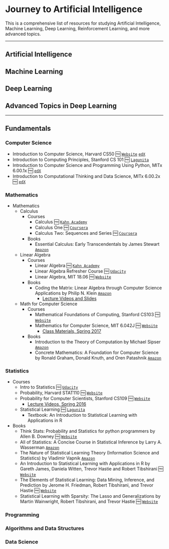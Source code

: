 # Journey to Artificial Intelligence
This is a comprehensive list of resources for studying Artificial Intelligence, Machine Learning, Deep Learning, Reinforcement Learning, and more advanced topics.

---

## Artificial Intelligence

## Machine Learning

## Deep Learning

## Advanced Topics in Deep Learning

---

## Fundamentals

### Computer Science
- Introduction to Computer Science, Harvard CS50 :free: [`Website`](https://cs50.harvard.edu/)  [`edX`](https://www.edx.org/course/introduction-computer-science-harvardx-cs50x)
- Introduction to Computing Principles, Stanford CS 101 :free: [`Lagunita`](http://online.stanford.edu/course/computer-science-101-self-paced)
- Introduction to Computer Science and Programming Using Python, MITx 6.00.1x :free: [`edX`](https://www.edx.org/course/introduction-computer-science-mitx-6-00-1x-10)
- Introduction to Computational Thinking and Data Science, MITx 6.00.2x :free: [`edX`](https://www.edx.org/course/introduction-computational-thinking-data-mitx-6-00-2x-5)

### Mathematics
- Mathematics
  - Calculus
    - Courses
      - Calculus :free: [`Kahn Academy`](https://www.khanacademy.org/math/calculus-home)
      - Calculus One :free: [`Coursera`](https://www.coursera.org/learn/calculus1)
      - Calculus Two: Sequences and Series :free: [`Coursera`](https://www.coursera.org/learn/advanced-calculus)
    - Books
      - Essential Calculus: Early Transcendentals by James Stewart  [`Amazon`](https://www.amazon.com/Essential-Calculus-Transcendentals-James-Stewart/dp/1133112285/ref=sr_1_4?ie=UTF8&qid=1492632448&sr=8-4&keywords=Essential+Calculus+by+James+Stewart)
  - Linear Algebra
    - Courses
      - Linear Algebra :free: [`Kahn Academy`](https://www.khanacademy.org/math/linear-algebra)
      - Linear Algebra Refresher Course :free: [`Udacity`](https://www.udacity.com/course/linear-algebra-refresher-course--ud953)
      - Linear Algebra, MIT 18.06 :free: [`Website`](https://ocw.mit.edu/courses/mathematics/18-06-linear-algebra-spring-2010/)
    - Books
      - Coding the Matrix: Linear Algebra through Computer Science Applications by Philip N. Klein [`Amazon`](https://www.amazon.com/Coding-Matrix-Algebra-Applications-Computer/dp/0615880991/ref=sr_1_1?ie=UTF8&qid=1492662456&sr=8-1&keywords=Coding+the+Matrix%3A+Linear+Algebra+through+Computer+Science+Applications)
        - [Lecture Videos and Slides](http://cs.brown.edu/courses/cs053/current/index.htm)
  - Math for Computer Science
    - Courses
      - Mathematical Foundations of Computing, Stanford CS103 :free: [`Website`](http://web.stanford.edu/class/cs103/)
      - Mathematics for Computer Science, MIT 6.042J :free: [`Website`](https://ocw.mit.edu/courses/electrical-engineering-and-computer-science/6-042j-mathematics-for-computer-science-spring-2015/index.htm)
        - [Class Materials, Spring 2017](https://learning-modules.mit.edu/materials/index.html?uuid=/course/6/sp17/6.042#materials)
    - Books
      - Introduction to the Theory of Computation by Michael Sipser [`Amazon`](https://www.amazon.com/Introduction-Theory-Computation-Michael-Sipser/dp/113318779X/ref=sr_1_1?ie=UTF8&qid=1492662562&sr=8-1&keywords=Introduction+to+the+Theory+of+Computation+by+Michael+Sipser)
      - Concrete Mathematics: A Foundation for Computer Science by Ronald Graham, Donald Knuth, and Oren Patashnik [`Amazon`](https://www.amazon.com/Concrete-Mathematics-Foundation-Computer-Science/dp/0201558025/ref=sr_1_1?ie=UTF8&qid=1492662613&sr=8-1&keywords=Concrete+Mathematics%3A+A+Foundation+for+Computer+Science+by+Ronald+Graham%2C+Donald+Knuth%2C+and+Oren+Patashnik)

### Statistics
- Courses
  - Intro to Statistics :free: [`Udacity`](https://www.udacity.com/course/intro-to-statistics--st101)
  - Probability, Harvard STAT110 :free: [`Website`](http://projects.iq.harvard.edu/stat110)
  - Probability for Computer Scientists, Stanford CS109 :free: [`Website`](http://web.stanford.edu/class/cs109/)
    - [Lecture Videos, Spring 2016](http://web.stanford.edu/class/archive/cs/cs109/cs109.1166//handouts/overview.html)
  - Statistical Learning :free: [`Lagunita`](https://lagunita.stanford.edu/courses/HumanitiesScience/StatLearning/Winter2014/about)
    - Textbook: An Introduction to Statistical Learning with Applications in R
- Books
  - Think Stats: Probability and Statistics for python programmers by Allen B. Downey :free: [`Website`](http://greenteapress.com/wp/think-stats-2e/)
  - All of Statistics: A Concise Course in Statistical Inference by Larry A. Wasserman [`Amazon`](https://www.amazon.com/All-Statistics-Statistical-Inference-Springer/dp/0387402721/ref=sr_1_1?ie=UTF8&qid=1492678465&sr=8-1&keywords=All+of+Statistics%3A+A+Concise+Course+in+Statistical+Inference)
  - The Nature of Statistical Learning Theory (Information Science and Statistics) by Vladimir Vapnik [`Amazon`](https://www.amazon.com/Statistical-Learning-Information-Science-Statistics-ebook/dp/B001CU8WL6/ref=sr_1_1?ie=UTF8&qid=1492678727&sr=8-1&keywords=The+Nature+of+Statistical+Learning+Theory+%28Information+Science+and+Statistics%29)
  - An Introduction to Statistical Learning with Applications in R by Gareth James, Daniela Witten, Trevor Hastie and Robert Tibshirani :free: [`Website`](http://www-bcf.usc.edu/~gareth/ISL/)
  - The Elements of Statistical Learning: Data Mining, Inference, and Prediction by Jerome H. Friedman, Robert Tibshirani, and Trevor Hastie :free: [`Website`](http://statweb.stanford.edu/~tibs/ElemStatLearn/)
  - Statistical Learning with Sparsity: The Lasso and Generalizations by Martin Wainwright, Robert Tibshirani, and Trevor Hastie :free: [`Website`](http://web.stanford.edu/~hastie/StatLearnSparsity/)

### Programming

### Algorithms and Data Structures

### Data Science
